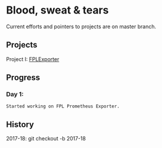 # Blood, sweat & tears

Current efforts and pointers to projects are on master branch.

## Projects
Project I: [FPLExporter](https://github.com/P6rguVyrst/FPLExporter)

## Progress

### Day 1:
```
Started working on FPL Prometheus Exporter.
```


## History

2017-18: git checkout -b 2017-18

